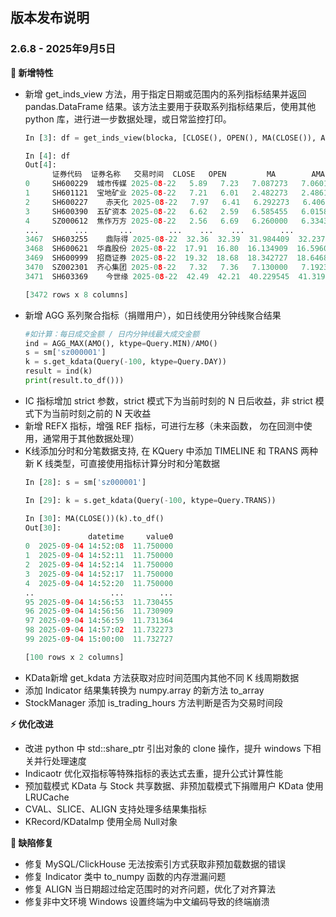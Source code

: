 ## 版本发布说明

### 2.6.8 - 2025年9月5日

**🚀 新增特性**

- 新增 get_inds_view 方法，用于指定日期或范围内的系列指标结果并返回 pandas.DataFrame 结果。该方法主要用于获取系列指标结果后，使用其他 python 库，进行进一步数据处理，或日常监控打印。
  ```python
  In [3]: df = get_inds_view(blocka, [CLOSE(), OPEN(), MA(CLOSE()), AMA(CLOSE()), MA(CLOSE(),n=30)], Datetime(20250822))

  In [4]: df
  Out[4]: 
        证券代码  证券名称   交易时间  CLOSE   OPEN         MA        AMA         MA
  0     SH600229  城市传媒 2025-08-22   5.89   7.23   7.087273   7.060143   7.034000
  1     SH601121  宝地矿业 2025-08-22   7.21   6.01   2.482273   2.486140   6.544000
  2     SH600227    赤天化 2025-08-22   7.97   6.41   6.292273   6.406271   2.462333
  3     SH600390  五矿资本 2025-08-22   6.62   2.59   6.585455   6.015825   6.208000
  4     SZ000612  焦作万方 2025-08-22   2.56   6.69   6.260000   6.334334   8.710933
  ...        ...       ...        ...    ...    ...        ...        ...        ...
  3467  SH603255    鼎际得 2025-08-22  32.36  32.39  31.984409  32.237558  31.445567
  3468  SH600621  华鑫股份 2025-08-22  17.91  16.80  16.134909  16.596052  15.940933
  3469  SH600999  招商证券 2025-08-22  19.32  18.68  18.342727  18.646812  18.188667
  3470  SZ002301  齐心集团 2025-08-22   7.32   7.36   7.130000   7.192394   7.109333
  3471  SH603369    今世缘 2025-08-22  42.49  42.21  40.229545  41.319146  40.089333

  [3472 rows x 8 columns]
  ```
- 新增 AGG 系列聚合指标（捐赠用户），如日线使用分钟线聚合结果
  ```python
  #如计算：每日成交金额 / 日内分钟线最大成交金额
  ind = AGG_MAX(AMO(), ktype=Query.MIN)/AMO()
  s = sm['sz000001']
  k = s.get_kdata(Query(-100, ktype=Query.DAY))
  result = ind(k)
  print(result.to_df()))
  ```
- IC 指标增加 strict 参数，strict 模式下为当前时刻的 N 日后收益，非 strict 模式下为当前时刻之前的 N 天收益
- 新增 REFX 指标，增强 REF 指标，可进行左移（未来函数， 勿在回测中使用，通常用于其他数据处理）
- K线添加分时和分笔数据支持, 在 KQuery 中添加 TIMELINE 和 TRANS 两种新 K 线类型，可直接使用指标计算分时和分笔数据
  ```python
  In [28]: s = sm['sz000001']

  In [29]: k = s.get_kdata(Query(-100, ktype=Query.TRANS))

  In [30]: MA(CLOSE())(k).to_df()
  Out[30]: 
                datetime     value0
  0  2025-09-04 14:52:08  11.750000
  1  2025-09-04 14:52:11  11.750000
  2  2025-09-04 14:52:14  11.750000
  3  2025-09-04 14:52:17  11.750000
  4  2025-09-04 14:52:20  11.750000
  ..                 ...        ...
  95 2025-09-04 14:56:53  11.730455
  96 2025-09-04 14:56:56  11.730909
  97 2025-09-04 14:56:59  11.731364
  98 2025-09-04 14:57:02  11.732273
  99 2025-09-04 15:00:00  11.732727

  [100 rows x 2 columns]
  ```
- KData新增 get_kdata 方法获取对应时间范围内其他不同 K 线周期数据
- 添加 Indicator 结果集转换为 numpy.array 的新方法 to_array
- StockManager 添加 is_trading_hours 方法判断是否为交易时间段

**⚡️ 优化改进**

- 改进 python 中 std::share_ptr 引出对象的 clone 操作，提升 windows 下相关并行处理速度
- Indicaotr 优化双指标等特殊指标的表达式去重，提升公式计算性能
- 预加载模式 KData 与 Stock 共享数据、非预加载模式下捐赠用户 KData 使用LRUCache
- CVAL、SLICE、ALIGN 支持处理多结果集指标
- KRecord/KDataImp 使用全局 Null对象

**🐞 缺陷修复**

- 修复 MySQL/ClickHouse 无法按索引方式获取非预加载数据的错误
- 修复 Indicator 类中 to_numpy 函数的内存泄漏问题
- 修复 ALIGN 当日期超过给定范围时的对齐问题，优化了对齐算法
- 修复非中文环境 Windows 设置终端为中文编码导致的终端崩溃
